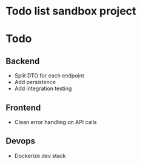 # Todo list sandbox project


# Todo

## Backend
 - Split DTO for each endpoint
 - Add persistence
 - Add integration testing

## Frontend
 - Clean error handling on API calls 

## Devops
 - Dockerize dev stack
